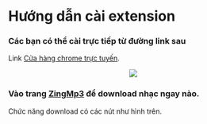 # Hướng dẫn cài extension

### Các bạn có thể cài trực tiếp từ đường link sau

Link [Cửa hàng chrome trực tuyến](https://chrome.google.com/webstore/detail/ifofjgabeokfgklaoobjfnalobfepffd?authuser=0&hl=vi).

<p align="center">
<img src="https://img001.prntscr.com/file/img001/qbgLk90LRQKt7ZJx8TX_yg.png">
</p>

### Vào trang [ZingMp3](https://zingmp3.vn/zing-chart) để download nhạc ngay nào.

Chức năng download có các nút như hình trên.

<!-- ### Tải về cài đặt thủ công

Bật trình duyệt lên và mở tiện ích của bạn bằng cách bấm vào nút menu và chọn <b>More Tools -> Extensions</b> hoặc <b>Extensions -> Manager Extensions</b>. Việc đầu tiên bạn làm là enable <b>Developer mode.</b>

<p align="center">
<img decoding="async" alt="cách build chrome extension" width="437" height="182" data-srcset="https://topdev.vn/blog/wp-content/uploads/2019/04/nl1wvb2dngjj9z4jg0ds-1.png 437w, https://topdev.vn/blog/wp-content/uploads/2019/04/nl1wvb2dngjj9z4jg0ds-1-300x125.png 300w" data-src="https://topdev.vn/blog/wp-content/uploads/2019/04/nl1wvb2dngjj9z4jg0ds-1.png" data-sizes="(max-width: 437px) 100vw, 437px" class="aligncenter wp-image-9764 size-full lazyloaded" src="https://topdev.vn/blog/wp-content/uploads/2019/04/nl1wvb2dngjj9z4jg0ds-1.png" loading="lazy" sizes="(max-width: 437px) 100vw, 437px" srcset="https://topdev.vn/blog/wp-content/uploads/2019/04/nl1wvb2dngjj9z4jg0ds-1.png 437w, https://topdev.vn/blog/wp-content/uploads/2019/04/nl1wvb2dngjj9z4jg0ds-1-300x125.png 300w">
</p>

Giờ bạn sẽ thấy 3 cái nút xuất hiện đầu tiên bên trái trang. Cho phép bạn tải tiện ích đã giải nén, nén tiện ích hoặc bắt buộc update. Click vào nút đầu tiên để tải lên tiện ích đã giải nén.

<p align="center">
<img decoding="async" alt="cách build chrome extension" width="396" height="165" data-srcset="https://topdev.vn/blog/wp-content/uploads/2019/04/aj62n8qn3x1ei5by7smo-1.png 396w, https://topdev.vn/blog/wp-content/uploads/2019/04/aj62n8qn3x1ei5by7smo-1-300x125.png 300w" data-src="https://topdev.vn/blog/wp-content/uploads/2019/04/aj62n8qn3x1ei5by7smo-1.png" data-sizes="(max-width: 396px) 100vw, 396px" class="aligncenter wp-image-9765 size-full lazyloaded" src="https://topdev.vn/blog/wp-content/uploads/2019/04/aj62n8qn3x1ei5by7smo-1.png" loading="lazy" sizes="(max-width: 396px) 100vw, 396px" srcset="https://topdev.vn/blog/wp-content/uploads/2019/04/aj62n8qn3x1ei5by7smo-1.png 396w, https://topdev.vn/blog/wp-content/uploads/2019/04/aj62n8qn3x1ei5by7smo-1-300x125.png 300w">
</p>

Bây giờ hãy đến folder mà bạn đã tải về tiện ích và bấm Select folder. Tiện ích của bạn sẽ được cài đặt ngay, thật tuyệt vời! Sau khi cài đặt xong bạn sẽ thấy nó trên trang tiện ích của mình ở đầu trình duyệt. -->
